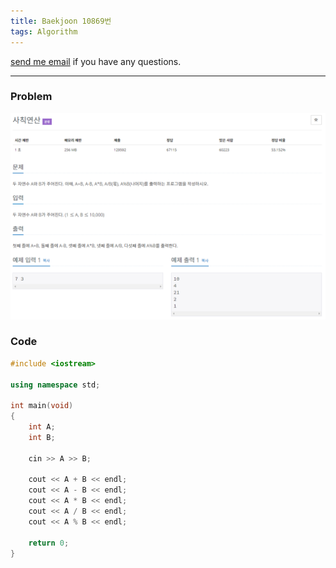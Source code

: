 ```yaml
---
title: Baekjoon 10869번
tags: Algorithm
---
```


[send me email](mailto:jewel7492@gmail.com) if you have any questions.

<!--more-->

---
### Problem  
   
![그림1](/assets/Baekjoon/10869/1.PNG)  

### Code  
```cpp
#include <iostream> 

using namespace std;
 
int main(void)
{
    int A;
    int B;

    cin >> A >> B;

    cout << A + B << endl;
    cout << A - B << endl;
    cout << A * B << endl;
    cout << A / B << endl;
    cout << A % B << endl;
    
    return 0;
}
```